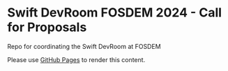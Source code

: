 # Swift DevRoom FOSDEM 2024 - Call for Proposals
Repo for coordinating the Swift DevRoom at FOSDEM

Please use [GitHub Pages](swiftlang.github.io/event-fosdem) to render this content. 
